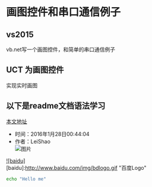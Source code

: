 画图控件和串口通信例子
====
##  vs2015
vb.net写一个画图控件，和简单的串口通信例子

## UCT 为画图控件
   实现实时画图

##  以下是readme文档语法学习
[本文地址](https://github.com/shaosu/vs2015/edit/master/README.md  "提示" )
* 时间：2016年1月28日00:44:04
* 作者：LeiShao   
![图片](https://github.com/shaosu/vs2015/tree/master/tp/tp.jpg)  

[![baidu]](http://baidu.com)  
[baidu]:http://www.baidu.com/img/bdlogo.gif "百度Logo"  


```Bash
echo "Hello me"
```

